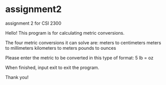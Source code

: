 # assignment2
assignment 2 for CSI 2300

Hello!
This program is for calculating metric conversions. 

The four metric conversions it can solve are:
meters to centimeters
meters to millimeters
kilometers to meters
pounds to ounces

Please enter the metric to be converted in this type of format:
5 lb = oz

When finished, input exit to exit the program.

Thank you!